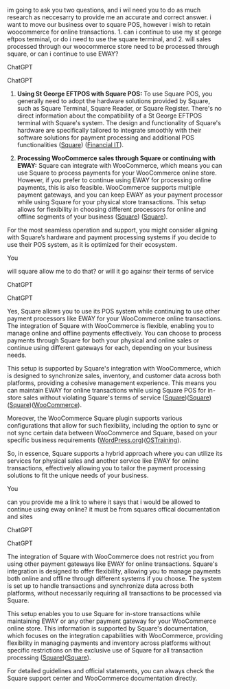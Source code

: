 im going to ask you two questions, and i wil need you to do as much research as neccesarry to provide me an accurate and correct answer. i want to move our business over to square POS, however i wish to retain woocommerce for online transactions. 1. can i continue to use my st george eftpos terminal, or do i need to use the square terminal, and 2. will sales processed through our woocommerce store need to be processed through square, or can i continue to use EWAY?

ChatGPT

ChatGPT

1. **Using St George EFTPOS with Square POS:** To use Square POS, you generally need to adopt the hardware solutions provided by Square, such as Square Terminal, Square Reader, or Square Register. There's no direct information about the compatibility of a St George EFTPOS terminal with Square's system. The design and functionality of Square's hardware are specifically tailored to integrate smoothly with their software solutions for payment processing and additional POS functionalities​ ([Square](https://squareup.com/au/en/hardware/terminal))​​ ([Financial IT](https://financialit.net/news/payments/square-releases-new-all-one-eftpos-terminal))​.
    
2. **Processing WooCommerce sales through Square or continuing with EWAY:** Square can integrate with WooCommerce, which means you can use Square to process payments for your WooCommerce online store. However, if you prefer to continue using EWAY for processing online payments, this is also feasible. WooCommerce supports multiple payment gateways, and you can keep EWAY as your payment processor while using Square for your physical store transactions. This setup allows for flexibility in choosing different processors for online and offline segments of your business​ ([Square](https://squareup.com/au/en/hardware/terminal))​​ ([Square](https://squareup.com/au/en/payments/eftpos))​.
    

For the most seamless operation and support, you might consider aligning with Square’s hardware and payment processing systems if you decide to use their POS system, as it is optimized for their ecosystem.

You

will square allow me to do that? or will it go againsr their terms of service

ChatGPT

ChatGPT

Yes, Square allows you to use its POS system while continuing to use other payment processors like EWAY for your WooCommerce online transactions. The integration of Square with WooCommerce is flexible, enabling you to manage online and offline payments effectively. You can choose to process payments through Square for both your physical and online sales or continue using different gateways for each, depending on your business needs.

This setup is supported by Square's integration with WooCommerce, which is designed to synchronize sales, inventory, and customer data across both platforms, providing a cohesive management experience. This means you can maintain EWAY for online transactions while using Square POS for in-store sales without violating Square's terms of service​ ([Square](https://squareup.com/help/us/en/article/5922-woocommerce-and-square))​​ ([Square](https://squareup.com/us/en/the-bottom-line/selling-anywhere/square-now-integrates-with-woocommerce-to-help-you-streamline-your-omnichannel-business))​​ ([Square](https://squareup.com/help/au/en/article/5922-woocommerce-and-square))​​ ([WooCommerce](https://woo.com/document/woocommerce-square/setup-and-configuration-of-the-woocommerce-square/))​.

Moreover, the WooCommerce Square plugin supports various configurations that allow for such flexibility, including the option to sync or not sync certain data between WooCommerce and Square, based on your specific business requirements​ ([WordPress.org](https://wordpress.org/plugins/woocommerce-square/))​​ ([OSTraining](https://ostraining.com/blog/wordpress/woocommerce-square/))​.

So, in essence, Square supports a hybrid approach where you can utilize its services for physical sales and another service like EWAY for online transactions, effectively allowing you to tailor the payment processing solutions to fit the unique needs of your business.

You

can you provide me a link to where it says that i would be allowed to continue using eway online? it must be from squares offical documentation and sites

ChatGPT

ChatGPT

The integration of Square with WooCommerce does not restrict you from using other payment gateways like EWAY for online transactions. Square's integration is designed to offer flexibility, allowing you to manage payments both online and offline through different systems if you choose. The system is set up to handle transactions and synchronize data across both platforms, without necessarily requiring all transactions to be processed via Square.

This setup enables you to use Square for in-store transactions while maintaining EWAY or any other payment gateway for your WooCommerce online store. This information is supported by Square's documentation, which focuses on the integration capabilities with WooCommerce, providing flexibility in managing payments and inventory across platforms without specific restrictions on the exclusive use of Square for all transaction processing​ ([Square](https://squareup.com/help/us/en/article/5922-woocommerce-and-square))​​ ([Square](https://squareup.com/help/us/en/article/6512-wordpress-and-square))​.

For detailed guidelines and official statements, you can always check the Square support center and WooCommerce documentation directly.